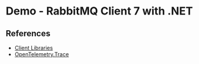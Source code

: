 # Demo - RabbitMQ Client 7 with .NET


## References
* [Client Libraries](https://www.rabbitmq.com/client-libraries)
* [OpenTelemetry.Trace](https://rabbitmq.github.io/rabbitmq-dotnet-client/api/OpenTelemetry.Trace.html)
